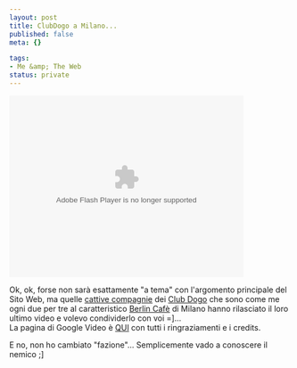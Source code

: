 ```yaml
--- 
layout: post
title: ClubDogo a Milano...
published: false
meta: {}

tags: 
- Me &amp; The Web
status: private
---
```

<embed style="width:420px; height:326px;" id="VideoPlayback" align="middle" type="application/x-shockwave-flash" src="http://video.google.com/googleplayer.swf?videoUrl=http%3A%2F%2Fvp.video.google.com%2Fvideodownload%3Fversion%3D0%26secureurl%3DkwAAACmDIbzNqsORAXq5Brk2Mgq-z6qA3pwacQnkQuMa-mriNtZ5jbwJMpAmAjeWEYDST0nCEfbvxjHIF4kTfr_eV_uiLWXF2JqDSUyq8qiyeL0tY3ve_zb5p2PCU4Xj_IGCIgaOqsufjyPczFgHhSZpVYDzAXNAat-1Dy1QDjkVa79g1d9gj5pOCA85MW-iqJ0HTkdoSoKWvRAsjzam7jW8WZE%26sigh%3DTvfZHLCjvumBdXZhKGugXR8AXQs%26begin%3D0%26len%3D236000%26docid%3D-2913537092649561398&thumbnailUrl=http%3A%2F%2Fvideo.google.com%2FThumbnailServer%3Fcontentid%3Ddcf9836cfca8944f%26second%3D5%26itag%3Dw320%26urlcreated%3D1139325903%26sigh%3DyyyVWuVGw_TdAYVqz-HOB5aocPc&playerId=-2913537092649561398&playerMode=embedded" allowScriptAccess="sameDomain" quality="best" bgcolor="#ffffff" scale="noScale" wmode="window" salign="TL" > </embed>

Ok, ok, forse non sarà esattamente "a tema" con l'argomento principale del Sito Web, ma quelle [cattive compagnie](http://www.clubdogo.org) dei [Club Dogo](http://www.clubdogo.org) che sono come me ogni due per tre al caratteristico [Berlin Cafè](http://www.berlincafe.milano.it/) di Milano hanno rilasciato il loro ultimo video e volevo condividerlo con voi =]...  
La pagina di Google Video è [QUI](http://video.google.com/videoplay?docid=-2913537092649561398) con tutti i ringraziamenti e i credits.  

E no, non ho cambiato "fazione"... Semplicemente vado a conoscere il nemico ;] 
